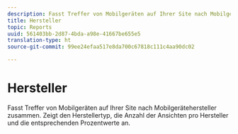 ```yaml
---
description: Fasst Treffer von Mobilgeräten auf Ihrer Site nach Mobilgerätehersteller zusammen. Zeigt den Herstellertyp, die Anzahl der Ansichten pro Hersteller und die entsprechenden Prozentwerte an.
title: Hersteller
topic: Reports
uuid: 561403bb-2d87-4bda-a98e-41667be655e5
translation-type: ht
source-git-commit: 99ee24efaa517e8da700c67818c111c4aa90dc02

---
```



# Hersteller

Fasst Treffer von Mobilgeräten auf Ihrer Site nach Mobilgerätehersteller zusammen. Zeigt den Herstellertyp, die Anzahl der Ansichten pro Hersteller und die entsprechenden Prozentwerte an.

